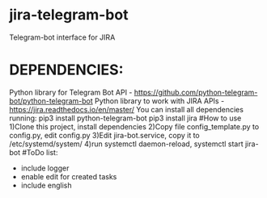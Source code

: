 # jira-telegram-bot
Telegram-bot interface for JIRA
# DEPENDENCIES:
Python library for Telegram Bot API - https://github.com/python-telegram-bot/python-telegram-bot
Python library to work with JIRA APIs - https://jira.readthedocs.io/en/master/
You can install all dependencies running:
 pip3 install python-telegram-bot
 pip3 install jira
#How to use
1)Clone this project, install dependencies
2)Copy file config_template.py to config.py, edit config.py
3)Edit jira-bot.service, copy it to /etc/systemd/system/
4)run systemctl daemon-reload, systemctl start jira-bot
#ToDo list:
* include logger
* enable edit for created tasks
* include english